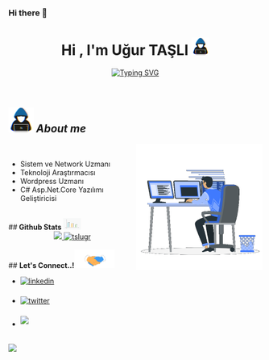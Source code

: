 ### Hi there 👋

<!--
**tslugr/tslugr** is a ✨ _special_ ✨ repository because its `README.md` (this file) appears on your GitHub profile.

Here are some ideas to get you started:

- 🔭 I’m currently working on ...
- 🌱 I’m currently learning ...
- 👯 I’m looking to collaborate on ...
- 🤔 I’m looking for help with ...
- 💬 Ask me about ...
- 📫 How to reach me: ...
- 😄 Pronouns: ...
- ⚡ Fun fact: ...
-->


<h1 align="center"><b>Hi , I'm Uğur TAŞLI </b><img src="https://raw.githubusercontent.com/tslugr/tslugr/Projelerim/about_me.gif" width="35"></h1>

<p align="center">
<a href="https://git.io/typing-svg"><img src="https://readme-typing-svg.herokuapp.com?font=Fira+Code&pause=1000&width=435&lines=Merhaba+Ben+U%C4%9Fur+TA%C5%9ELI%2C;Sistem+ve+Network+Uzman%C4%B1y%C4%B1m;Ayr%C4%B1+Zamanda+%2C+C%23+Developer+olma+yolunda+ilerlemekteyim;Beni+Takip+Etmeye+Devam+Edin+%3A)" alt="Typing SVG" /></a>
</p>
<br>



	
## <picture><img src = "https://github.com/tslugr/tslugr/blob/Projelerim/about_me.gif?raw=true" width =50px></picture> *About me*

<picture> <img align="right" src="https://github.com/tslugr/tslugr/blob/Projelerim/Right_Side.gif" width = 250px></picture>
<br>

- Sistem ve Network Uzmanı
- Teknoloji Araştırmacısı
- Wordpress Uzmanı
- C# Asp.Net.Core Yazılımı Geliştiricisi

<br>
##<b> Github Stats </b> <img src="https://github.com/tslugr/tslugr/blob/Projelerim/chrt.gif?raw=true" width="35">
<br>
<div align="center">
<a href="https://github.com/tslugr/">
  <img src="https://github-readme-stats.vercel.app/api?username=tslugr&include_all_commits=true&count_private=true&show_icons=true&line_height=20&title_color=7A7ADB&icon_color=2234AE&text_color=D3D3D3&bg_color=0,000000,130F40" width="450"/>
  <img src="https://github-readme-stats.vercel.app/api/top-langs?username=tslugr&show_icons=true&locale=en&layout=compact&line_height=20&title_color=7A7ADB&icon_color=2234AE&text_color=D3D3D3&bg_color=0,000000,130F40" width="375"  alt="tslugr"/>
</a>
</div>
<br>
## <b> Let's Connect..!</b><img src="https://github.com/tslugr/tslugr/blob/Projelerim/handshake.gif?raw=true" width ="80">
<br>
<div align='left'>
<ul>
<li>
<a href="https://linkedin.com/in/tslugr" target="_blank">
<img src="https://img.shields.io/badge/linkedin:  tslugr-%2300acee.svg?color=405DE6&style=for-the-badge&logo=linkedin&logoColor=white" alt=linkedin style="margin-bottom: 5px;"/>
</a>
</li>
<br>
<li>
<a href="https://twitter.com/taslibilisim" target="_blank">
<img src="https://img.shields.io/badge/twitter:  tslugr-%2300acee.svg?color=1DA1F2&style=for-the-badge&logo=twitter&logoColor=white" alt=twitter style="margin-bottom: 5px;"/>
</a>
</li>
<br>
<li>
<a href="mailto:tslugr@gmail.com" target="_blank">
<img src="https://img.shields.io/badge/gmail:  tslugr-%23EA4335.svg?style=for-the-badge&logo=gmail&logoColor=white" t=mail style="margin-bottom: 5px;" />
</a>
</li>	
</ul>
</div>
<br>
<img src="https://user-images.githubusercontent.com/73097560/115834477-dbab4500-a447-11eb-908a-139a6edaec5c.gif">


